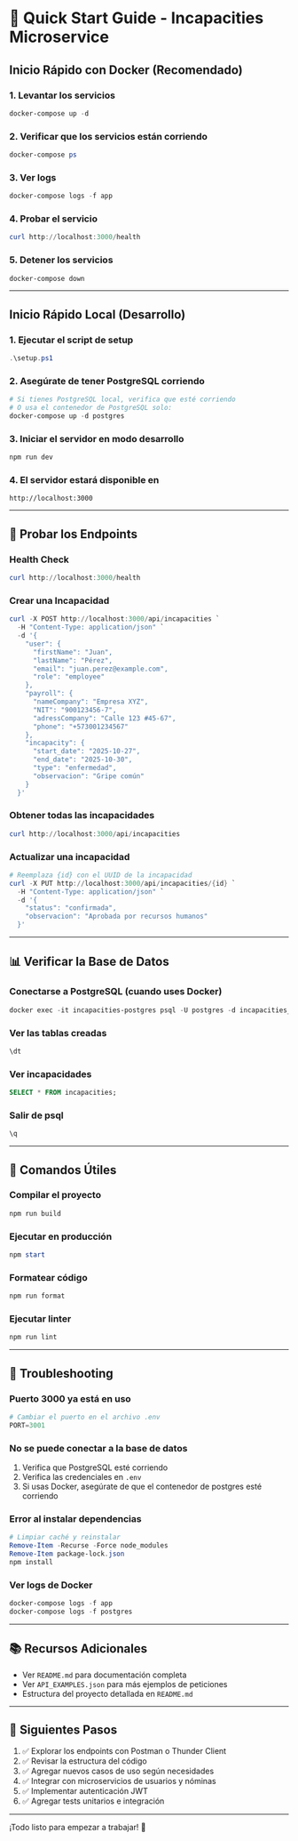 # 🚀 Quick Start Guide - Incapacities Microservice

## Inicio Rápido con Docker (Recomendado)

### 1. Levantar los servicios
```powershell
docker-compose up -d
```

### 2. Verificar que los servicios están corriendo
```powershell
docker-compose ps
```

### 3. Ver logs
```powershell
docker-compose logs -f app
```

### 4. Probar el servicio
```powershell
curl http://localhost:3000/health
```

### 5. Detener los servicios
```powershell
docker-compose down
```

---

## Inicio Rápido Local (Desarrollo)

### 1. Ejecutar el script de setup
```powershell
.\setup.ps1
```

### 2. Asegúrate de tener PostgreSQL corriendo
```powershell
# Si tienes PostgreSQL local, verifica que esté corriendo
# O usa el contenedor de PostgreSQL solo:
docker-compose up -d postgres
```

### 3. Iniciar el servidor en modo desarrollo
```powershell
npm run dev
```

### 4. El servidor estará disponible en
```
http://localhost:3000
```

---

## 🧪 Probar los Endpoints

### Health Check
```powershell
curl http://localhost:3000/health
```

### Crear una Incapacidad
```powershell
curl -X POST http://localhost:3000/api/incapacities `
  -H "Content-Type: application/json" `
  -d '{
    "user": {
      "firstName": "Juan",
      "lastName": "Pérez",
      "email": "juan.perez@example.com",
      "role": "employee"
    },
    "payroll": {
      "nameCompany": "Empresa XYZ",
      "NIT": "900123456-7",
      "adressCompany": "Calle 123 #45-67",
      "phone": "+573001234567"
    },
    "incapacity": {
      "start_date": "2025-10-27",
      "end_date": "2025-10-30",
      "type": "enfermedad",
      "observacion": "Gripe común"
    }
  }'
```

### Obtener todas las incapacidades
```powershell
curl http://localhost:3000/api/incapacities
```

### Actualizar una incapacidad
```powershell
# Reemplaza {id} con el UUID de la incapacidad
curl -X PUT http://localhost:3000/api/incapacities/{id} `
  -H "Content-Type: application/json" `
  -d '{
    "status": "confirmada",
    "observacion": "Aprobada por recursos humanos"
  }'
```

---

## 📊 Verificar la Base de Datos

### Conectarse a PostgreSQL (cuando uses Docker)
```powershell
docker exec -it incapacities-postgres psql -U postgres -d incapacities_db
```

### Ver las tablas creadas
```sql
\dt
```

### Ver incapacidades
```sql
SELECT * FROM incapacities;
```

### Salir de psql
```sql
\q
```

---

## 🔧 Comandos Útiles

### Compilar el proyecto
```powershell
npm run build
```

### Ejecutar en producción
```powershell
npm start
```

### Formatear código
```powershell
npm run format
```

### Ejecutar linter
```powershell
npm run lint
```

---

## 🐛 Troubleshooting

### Puerto 3000 ya está en uso
```powershell
# Cambiar el puerto en el archivo .env
PORT=3001
```

### No se puede conectar a la base de datos
1. Verifica que PostgreSQL esté corriendo
2. Verifica las credenciales en `.env`
3. Si usas Docker, asegúrate de que el contenedor de postgres esté corriendo

### Error al instalar dependencias
```powershell
# Limpiar caché y reinstalar
Remove-Item -Recurse -Force node_modules
Remove-Item package-lock.json
npm install
```

### Ver logs de Docker
```powershell
docker-compose logs -f app
docker-compose logs -f postgres
```

---

## 📚 Recursos Adicionales

- Ver `README.md` para documentación completa
- Ver `API_EXAMPLES.json` para más ejemplos de peticiones
- Estructura del proyecto detallada en `README.md`

---

## 🎯 Siguientes Pasos

1. ✅ Explorar los endpoints con Postman o Thunder Client
2. ✅ Revisar la estructura del código
3. ✅ Agregar nuevos casos de uso según necesidades
4. ✅ Integrar con microservicios de usuarios y nóminas
5. ✅ Implementar autenticación JWT
6. ✅ Agregar tests unitarios e integración

---

¡Todo listo para empezar a trabajar! 🎉
